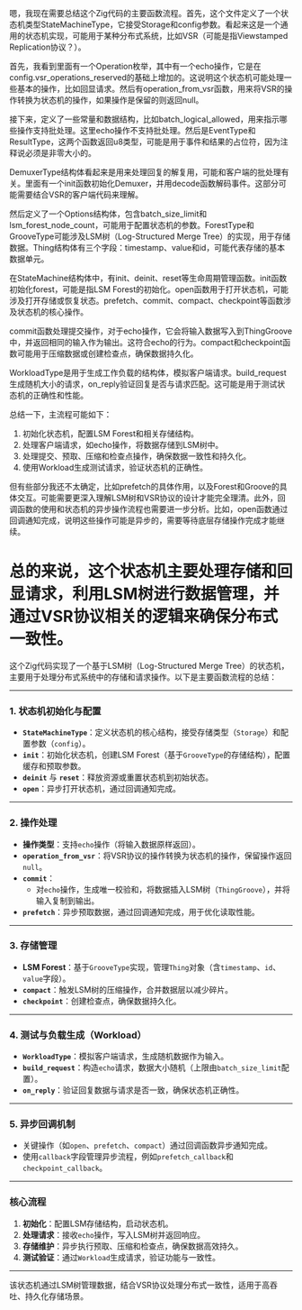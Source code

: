 嗯，我现在需要总结这个Zig代码的主要函数流程。首先，这个文件定义了一个状态机类型StateMachineType，它接受Storage和config参数。看起来这是一个通用的状态机实现，可能用于某种分布式系统，比如VSR（可能是指Viewstamped Replication协议？）。

首先，我看到里面有一个Operation枚举，其中有一个echo操作，它是在config.vsr_operations_reserved的基础上增加的。这说明这个状态机可能处理一些基本的操作，比如回显请求。然后有operation_from_vsr函数，用来将VSR的操作转换为状态机的操作，如果操作是保留的则返回null。

接下来，定义了一些常量和数据结构，比如batch_logical_allowed，用来指示哪些操作支持批处理。这里echo操作不支持批处理。然后是EventType和ResultType，这两个函数返回u8类型，可能是用于事件和结果的占位符，因为注释说必须是非零大小的。

DemuxerType结构体看起来是用来处理回复的解复用，可能和客户端的批处理有关。里面有一个init函数初始化Demuxer，并用decode函数解码事件。这部分可能需要结合VSR的客户端代码来理解。

然后定义了一个Options结构体，包含batch_size_limit和lsm_forest_node_count，可能用于配置状态机的参数。ForestType和GrooveType可能涉及LSM树（Log-Structured Merge Tree）的实现，用于存储数据。Thing结构体有三个字段：timestamp、value和id，可能代表存储的基本数据单元。

在StateMachine结构体中，有init、deinit、reset等生命周期管理函数。init函数初始化forest，可能是指LSM Forest的初始化。open函数用于打开状态机，可能涉及打开存储或恢复状态。prefetch、commit、compact、checkpoint等函数涉及状态机的核心操作。

commit函数处理提交操作，对于echo操作，它会将输入数据写入到ThingGroove中，并返回相同的输入作为输出。这符合echo的行为。compact和checkpoint函数可能用于压缩数据或创建检查点，确保数据持久化。

WorkloadType是用于生成工作负载的结构体，模拟客户端请求。build_request生成随机大小的请求，on_reply验证回复是否与请求匹配。这可能是用于测试状态机的正确性和性能。

总结一下，主流程可能如下：
1. 初始化状态机，配置LSM Forest和相关存储结构。
2. 处理客户端请求，如echo操作，将数据存储到LSM树中。
3. 处理提交、预取、压缩和检查点操作，确保数据一致性和持久化。
4. 使用Workload生成测试请求，验证状态机的正确性。

但有些部分我还不太确定，比如prefetch的具体作用，以及Forest和Groove的具体交互。可能需要更深入理解LSM树和VSR协议的设计才能完全理清。此外，回调函数的使用和状态机的异步操作流程也需要进一步分析。比如，open函数通过回调通知完成，说明这些操作可能是异步的，需要等待底层存储操作完成才能继续。

总的来说，这个状态机主要处理存储和回显请求，利用LSM树进行数据管理，并通过VSR协议相关的逻辑来确保分布式一致性。
================================================
这个Zig代码实现了一个基于LSM树（Log-Structured Merge Tree）的状态机，主要用于处理分布式系统中的存储和请求操作。以下是主要函数流程的总结：

---

### **1. 状态机初始化与配置**
- **`StateMachineType`**：定义状态机的核心结构，接受存储类型（`Storage`）和配置参数（`config`）。
- **`init`**：初始化状态机，创建LSM Forest（基于`GrooveType`的存储结构），配置缓存和预取参数。
- **`deinit`** 与 **`reset`**：释放资源或重置状态机到初始状态。
- **`open`**：异步打开状态机，通过回调通知完成。

---

### **2. 操作处理**
- **操作类型**：支持`echo`操作（将输入数据原样返回）。
- **`operation_from_vsr`**：将VSR协议的操作转换为状态机的操作，保留操作返回`null`。
- **`commit`**：
  - 对`echo`操作，生成唯一校验和，将数据插入LSM树（`ThingGroove`），并将输入复制到输出。
- **`prefetch`**：异步预取数据，通过回调通知完成，用于优化读取性能。

---

### **3. 存储管理**
- **LSM Forest**：基于`GrooveType`实现，管理`Thing`对象（含`timestamp`、`id`、`value`字段）。
- **`compact`**：触发LSM树的压缩操作，合并数据层以减少碎片。
- **`checkpoint`**：创建检查点，确保数据持久化。

---

### **4. 测试与负载生成（Workload）**
- **`WorkloadType`**：模拟客户端请求，生成随机数据作为输入。
- **`build_request`**：构造`echo`请求，数据大小随机（上限由`batch_size_limit`配置）。
- **`on_reply`**：验证回复数据与请求是否一致，确保状态机正确性。

---

### **5. 异步回调机制**
- 关键操作（如`open`、`prefetch`、`compact`）通过回调函数异步通知完成。
- 使用`callback`字段管理异步流程，例如`prefetch_callback`和`checkpoint_callback`。

---

### **核心流程**
1. **初始化**：配置LSM存储结构，启动状态机。
2. **处理请求**：接收`echo`操作，写入LSM树并返回响应。
3. **存储维护**：异步执行预取、压缩和检查点，确保数据高效持久。
4. **测试验证**：通过`Workload`生成请求，验证功能与一致性。

---

该状态机通过LSM树管理数据，结合VSR协议处理分布式一致性，适用于高吞吐、持久化存储场景。
